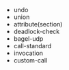 - undo
- union
- attribute(section)
- deadlock-check
- bagel-udp
- call-standard
- invocation
- custom-call



